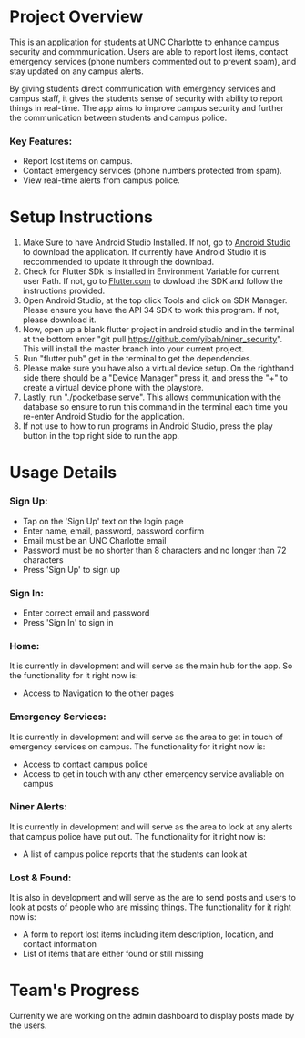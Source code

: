 # Project Overview
This is an application for students at UNC Charlotte to enhance campus security and commmunication. Users are able to report lost items, contact emergency services (phone numbers commented out to prevent spam), and stay updated on any campus alerts. 

By giving students direct communication with emergency services and campus staff, it gives the students sense of security with ability to report things in real-time. The app aims to improve campus security and further the communication between students and campus police.

### Key Features:
- Report lost items on campus.
- Contact emergency services (phone numbers protected from spam).
- View real-time alerts from campus police.

# Setup Instructions
1) Make Sure to have Android Studio Installed. If not, go to [Android Studio](https://developer.android.com/studio) to download the application. If currently have Android Studio it is reccommended to update it through the download.
2) Check for Flutter SDk is installed in Environment Variable for current user Path. If not, go to [Flutter.com](https://docs.flutter.dev/get-started/install/windows/mobile) to dowload the SDK and follow the instructions provided.
3) Open Android Studio, at the top click Tools and click on SDK Manager. Please ensure you have the API 34 SDK to work this program. If not, please download it.
4) Now, open up a blank flutter project in android studio and in the terminal at the bottom enter "git pull https://github.com/yibab/niner_security". This will install the master branch into your current project.
5) Run "flutter pub" get in the terminal to get the dependencies.
6) Please make sure you have also a virtual device setup. On the righthand side there should be a "Device Manager" press it, and press the "+" to create a virtual device phone with the playstore.
7) Lastly, run "./pocketbase serve". This allows communication with the database so ensure to run this command in the terminal each time you re-enter Android Studio for the application.
8) If not use to how to run programs in Android Studio, press the play button in the top right side to run the app.

# Usage Details
### Sign Up:
- Tap on the 'Sign Up' text on the login page
- Enter name, email, password, password confirm
- Email must be an UNC Charlotte email
- Password must be no shorter than 8 characters and no longer than 72 characters
- Press 'Sign Up' to sign up
### Sign In:
- Enter correct email and password
- Press 'Sign In' to sign in
### Home:
It is currently in development and will serve as the main hub for the app. So the functionality for it right now is:
- Access to Navigation to the other pages
### Emergency Services:
It is currently in development and will serve as the area to get in touch of emergency services on campus. The functionality for it right now is:
- Access to contact campus police
- Access to get in touch with any other emergency service avaliable on campus
### Niner Alerts:
It is currently in development and will serve as the area to look at any alerts that campus police have put out. The functionality for it right now is:
- A list of campus police reports that the students can look at
### Lost & Found:
It is also in development and will serve as the are to send posts and users to look at posts of people who are missing things. The functionality for it right now is:
- A form to report lost items including item description, location, and contact information
- List of items that are either found or still missing


# Team's Progress
Currenlty we are working on the admin dashboard to display posts made by the users.